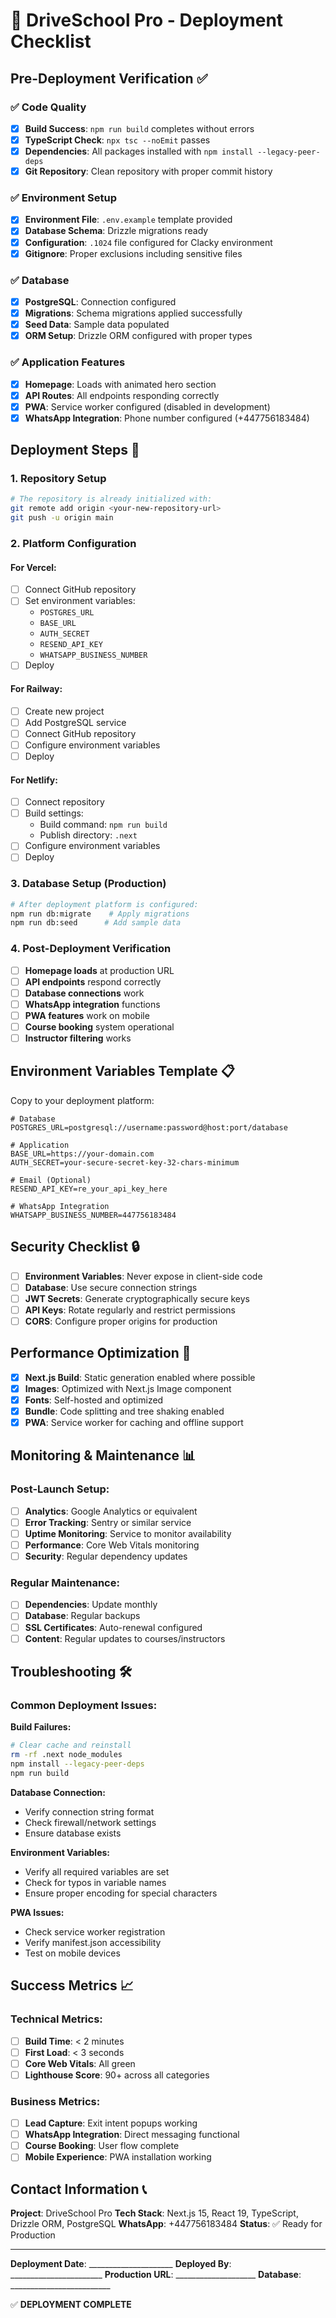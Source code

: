 # 🚀 DriveSchool Pro - Deployment Checklist

## Pre-Deployment Verification ✅

### ✅ Code Quality
- [x] **Build Success**: `npm run build` completes without errors
- [x] **TypeScript Check**: `npx tsc --noEmit` passes
- [x] **Dependencies**: All packages installed with `npm install --legacy-peer-deps`
- [x] **Git Repository**: Clean repository with proper commit history

### ✅ Environment Setup
- [x] **Environment File**: `.env.example` template provided
- [x] **Database Schema**: Drizzle migrations ready
- [x] **Configuration**: `.1024` file configured for Clacky environment
- [x] **Gitignore**: Proper exclusions including sensitive files

### ✅ Database
- [x] **PostgreSQL**: Connection configured
- [x] **Migrations**: Schema migrations applied successfully
- [x] **Seed Data**: Sample data populated
- [x] **ORM Setup**: Drizzle ORM configured with proper types

### ✅ Application Features
- [x] **Homepage**: Loads with animated hero section
- [x] **API Routes**: All endpoints responding correctly
- [x] **PWA**: Service worker configured (disabled in development)
- [x] **WhatsApp Integration**: Phone number configured (+447756183484)

## Deployment Steps 🚀

### 1. Repository Setup
```bash
# The repository is already initialized with:
git remote add origin <your-new-repository-url>
git push -u origin main
```

### 2. Platform Configuration

#### For Vercel:
- [ ] Connect GitHub repository
- [ ] Set environment variables:
  - `POSTGRES_URL`
  - `BASE_URL`
  - `AUTH_SECRET`
  - `RESEND_API_KEY`
  - `WHATSAPP_BUSINESS_NUMBER`
- [ ] Deploy

#### For Railway:
- [ ] Create new project
- [ ] Add PostgreSQL service
- [ ] Connect GitHub repository
- [ ] Configure environment variables
- [ ] Deploy

#### For Netlify:
- [ ] Connect repository
- [ ] Build settings:
  - Build command: `npm run build`
  - Publish directory: `.next`
- [ ] Configure environment variables
- [ ] Deploy

### 3. Database Setup (Production)
```bash
# After deployment platform is configured:
npm run db:migrate    # Apply migrations
npm run db:seed      # Add sample data
```

### 4. Post-Deployment Verification
- [ ] **Homepage loads** at production URL
- [ ] **API endpoints** respond correctly
- [ ] **Database connections** work
- [ ] **WhatsApp integration** functions
- [ ] **PWA features** work on mobile
- [ ] **Course booking** system operational
- [ ] **Instructor filtering** works

## Environment Variables Template 📋

Copy to your deployment platform:

```env
# Database
POSTGRES_URL=postgresql://username:password@host:port/database

# Application
BASE_URL=https://your-domain.com
AUTH_SECRET=your-secure-secret-key-32-chars-minimum

# Email (Optional)
RESEND_API_KEY=re_your_api_key_here

# WhatsApp Integration
WHATSAPP_BUSINESS_NUMBER=447756183484
```

## Security Checklist 🔒

- [ ] **Environment Variables**: Never expose in client-side code
- [ ] **Database**: Use secure connection strings
- [ ] **JWT Secrets**: Generate cryptographically secure keys
- [ ] **API Keys**: Rotate regularly and restrict permissions
- [ ] **CORS**: Configure proper origins for production

## Performance Optimization 🚀

- [x] **Next.js Build**: Static generation enabled where possible
- [x] **Images**: Optimized with Next.js Image component
- [x] **Fonts**: Self-hosted and optimized
- [x] **Bundle**: Code splitting and tree shaking enabled
- [x] **PWA**: Service worker for caching and offline support

## Monitoring & Maintenance 📊

### Post-Launch Setup:
- [ ] **Analytics**: Google Analytics or equivalent
- [ ] **Error Tracking**: Sentry or similar service
- [ ] **Uptime Monitoring**: Service to monitor availability
- [ ] **Performance**: Core Web Vitals monitoring
- [ ] **Security**: Regular dependency updates

### Regular Maintenance:
- [ ] **Dependencies**: Update monthly
- [ ] **Database**: Regular backups
- [ ] **SSL Certificates**: Auto-renewal configured
- [ ] **Content**: Regular updates to courses/instructors

## Troubleshooting 🛠

### Common Deployment Issues:

**Build Failures:**
```bash
# Clear cache and reinstall
rm -rf .next node_modules
npm install --legacy-peer-deps
npm run build
```

**Database Connection:**
- Verify connection string format
- Check firewall/network settings
- Ensure database exists

**Environment Variables:**
- Verify all required variables are set
- Check for typos in variable names
- Ensure proper encoding for special characters

**PWA Issues:**
- Check service worker registration
- Verify manifest.json accessibility
- Test on mobile devices

## Success Metrics 📈

### Technical Metrics:
- [ ] **Build Time**: < 2 minutes
- [ ] **First Load**: < 3 seconds
- [ ] **Core Web Vitals**: All green
- [ ] **Lighthouse Score**: 90+ across all categories

### Business Metrics:
- [ ] **Lead Capture**: Exit intent popups working
- [ ] **WhatsApp Integration**: Direct messaging functional
- [ ] **Course Booking**: User flow complete
- [ ] **Mobile Experience**: PWA installation working

## Contact Information 📞

**Project**: DriveSchool Pro
**Tech Stack**: Next.js 15, React 19, TypeScript, Drizzle ORM, PostgreSQL
**WhatsApp**: +447756183484
**Status**: ✅ Ready for Production

---

**Deployment Date**: _____________________
**Deployed By**: _______________________
**Production URL**: ____________________
**Database**: _________________________

✅ **DEPLOYMENT COMPLETE**